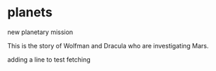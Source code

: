 # planets
 new planetary mission

This is the story of Wolfman and Dracula who are investigating Mars. 

adding a line to test fetching
